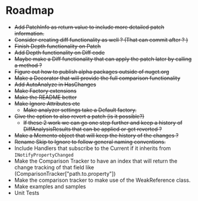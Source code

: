 ﻿# Roadmap

- ~~Add PatchInfo as return value to include more detailed patch information.~~
- ~~Consider creating diff functionality as well ? (That can commit after ? )~~
- ~~Finish Depth functionality on Patch~~
- ~~Add Depth functionality on Diff code~~
- ~~Maybe make a Diff functionality that can apply the patch later by calling a method ?~~ 
- ~~Figure out how to publish alpha packages outside of nuget.org~~
- ~~Make a Decorator that will provide the full comparison functionality~~
- ~~Add AutoAnalyze in HasChanges~~
- ~~Make Factory extensions~~
- ~~Make the README better~~
- ~~Make Ignore Attributes etc~~
	- ~~Make analyzer settings take a Default factory.~~
-  ~~Give the option to also revert a patch (is it possible?)~~
   - ~~If these 2 work we can go one step further and keep a history of DiffAnalysisResults that can be applied or get reverted ?~~
- ~~Make a Memento object that will keep the history of the changes ?~~
- ~~Rename Skip to Ignore to follow general naming conventions.~~
- Include Handlers that subscribe to the Current if it inherits from `INotifyPropertyChanged`
- Make the Comparison Tracker to have an index that will return the change tracking of that field like (ComparisonTracker["path.to.property"]) 
- Make the comparison tracker to make use of the WeakReference class.
- Make examples and samples 
- Unit Tests
